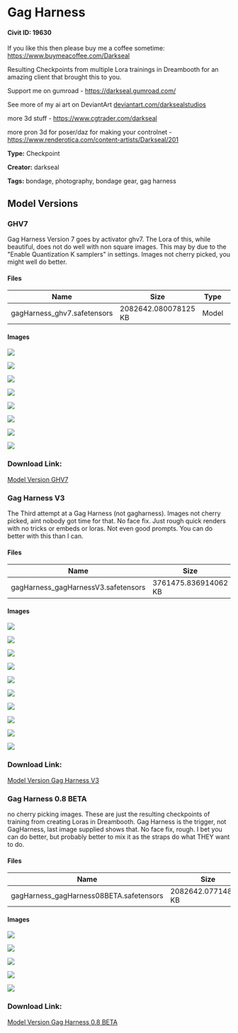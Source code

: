 # Gag Harness

#### Civit ID: 19630

<p>If you like this then please buy me a coffee sometime: <a target="_blank" rel="ugc" href="https://www.buymeacoffee.com/Darkseal">https://www.buymeacoffee.com/Darkseal</a> </p><p>Resulting Checkpoints from multiple Lora trainings in Dreambooth for an amazing client that brought this to you. </p><p>Support me on gumroad - <a target="_blank" rel="ugc" href="https://darkseal.gumroad.com/">https://darkseal.gumroad.com/</a></p><p>See more of my ai art on DeviantArt <a target="_blank" rel="ugc" href="http://deviantart.com/darksealstudios">deviantart.com/darksealstudios</a></p><p>more 3d stuff - <a target="_blank" rel="ugc" href="https://www.cgtrader.com/darkseal">https://www.cgtrader.com/darkseal</a></p><p>more pron 3d for poser/daz for making your controlnet - <a target="_blank" rel="ugc" href="https://www.renderotica.com/content-artists/Darkseal/201">https://www.renderotica.com/content-artists/Darkseal/201</a></p>

**Type:** Checkpoint

**Creator:** darkseal

**Tags:** bondage, photography, bondage gear, gag harness

## Model Versions

### GHV7

<p>Gag Harness Version 7 goes by activator ghv7. The Lora of this, while beautiful, does not do well with non square images. This may by due to the "Enable Quantization K samplers" in settings. Images not cherry picked, you might well do better. </p>

#### Files

| Name | Size | Type | Format | Download Url | AutoV1 | AutoV2 | SHA256 | CRC32 | BLAKE3 |
| --- | --- | --- | --- | --- | --- | --- | --- | --- | --- |
| gagHarness_ghv7.safetensors | 2082642.080078125 KB | Model | SafeTensor | https://civitai.com/api/download/models/23319 | 535BE01E | 7C8FF29A7A | 7C8FF29A7ACC4CAE023651D03DE6A21BF0123E4E324D885A2D4F91FF4C7FA052 | 4C34DE1E | DD9282F3E38A41301EC3AC78553761FAF66F11964A1E7AE971C1B18335379E09 |

#### Images

<p><img src="https://image.civitai.com/xG1nkqKTMzGDvpLrqFT7WA/fcb25c90-f20a-4e3c-4576-5dec9f606d00/width=450/253306.jpeg" /></p>

<p><img src="https://image.civitai.com/xG1nkqKTMzGDvpLrqFT7WA/373a6e83-7054-4c35-62a5-1c1a739af200/width=450/252950.jpeg" /></p>

<p><img src="https://image.civitai.com/xG1nkqKTMzGDvpLrqFT7WA/f2070def-e0b9-40be-1ca9-dfc9ef300b00/width=450/252949.jpeg" /></p>

<p><img src="https://image.civitai.com/xG1nkqKTMzGDvpLrqFT7WA/d9c00c34-40d1-4f38-c6da-960a7697a300/width=450/252948.jpeg" /></p>

<p><img src="https://image.civitai.com/xG1nkqKTMzGDvpLrqFT7WA/5a7b895a-ff89-4fd4-a7b1-e0be3c0cff00/width=450/252947.jpeg" /></p>

<p><img src="https://image.civitai.com/xG1nkqKTMzGDvpLrqFT7WA/ce58d105-9d67-4572-3a8d-fb3fb7036b00/width=450/252946.jpeg" /></p>

<p><img src="https://image.civitai.com/xG1nkqKTMzGDvpLrqFT7WA/6bef31b0-928d-482b-48c3-f47d7ff75d00/width=450/252945.jpeg" /></p>

<p><img src="https://image.civitai.com/xG1nkqKTMzGDvpLrqFT7WA/4709e9f1-face-41fd-e3da-fe9afa1bc600/width=450/252944.jpeg" /></p>

### Download Link:

[Model Version GHV7](https://civitai.com/api/download/models/23319)

### Gag Harness V3

<p>The Third attempt at a Gag Harness (not gagharness). Images not cherry picked, aint nobody got time for that. No face fix. Just rough quick renders with no tricks or embeds or loras. Not even good prompts. You can do better with this than I can.</p>

#### Files

| Name | Size | Type | Format | Download Url | AutoV1 | AutoV2 | SHA256 | CRC32 | BLAKE3 |
| --- | --- | --- | --- | --- | --- | --- | --- | --- | --- |
| gagHarness_gagHarnessV3.safetensors | 3761475.836914062 KB | Model | SafeTensor | https://civitai.com/api/download/models/23314 | F19BBCA8 | 2E4DC02C3F | 2E4DC02C3FDA06CA871A8B76EEA9C6B66574A82E389AC0A04B8FE5B0EB1A6F39 | 2A863C0F | C06677A897545C9FD604281DB30E6D11F325E549D8C715DA3943081AFFDB8C43 |

#### Images

<p><img src="https://image.civitai.com/xG1nkqKTMzGDvpLrqFT7WA/0fb5b85d-f5dd-4d2d-6c4d-ef4ddd5e5000/width=450/252892.jpeg" /></p>

<p><img src="https://image.civitai.com/xG1nkqKTMzGDvpLrqFT7WA/7ab1daf0-22e1-477c-55e3-975da62b5c00/width=450/252891.jpeg" /></p>

<p><img src="https://image.civitai.com/xG1nkqKTMzGDvpLrqFT7WA/f99153be-e885-4983-dee3-a371d2218300/width=450/252890.jpeg" /></p>

<p><img src="https://image.civitai.com/xG1nkqKTMzGDvpLrqFT7WA/b4da06ae-a615-40af-330a-c0072b709e00/width=450/252889.jpeg" /></p>

<p><img src="https://image.civitai.com/xG1nkqKTMzGDvpLrqFT7WA/c8312abf-691d-4646-488d-d982b2e4b900/width=450/252888.jpeg" /></p>

<p><img src="https://image.civitai.com/xG1nkqKTMzGDvpLrqFT7WA/226e723a-5c52-44a4-cb75-16e75fc19700/width=450/252887.jpeg" /></p>

<p><img src="https://image.civitai.com/xG1nkqKTMzGDvpLrqFT7WA/c66cf4db-c7e8-48b4-2772-e3b51d90b200/width=450/252886.jpeg" /></p>

<p><img src="https://image.civitai.com/xG1nkqKTMzGDvpLrqFT7WA/5463c51c-23b8-4a9c-358f-6e449dac9a00/width=450/252885.jpeg" /></p>

<p><img src="https://image.civitai.com/xG1nkqKTMzGDvpLrqFT7WA/f7cb08eb-08f3-490d-662b-2d8f12152500/width=450/252884.jpeg" /></p>

<p><img src="https://image.civitai.com/xG1nkqKTMzGDvpLrqFT7WA/b275a312-6e2d-4be0-5ecc-8a69b41a8400/width=450/252883.jpeg" /></p>

### Download Link:

[Model Version Gag Harness V3](https://civitai.com/api/download/models/23314)

### Gag Harness 0.8 BETA

<p>no cherry picking images. These are just the resulting checkpoints of training from creating Loras in Dreambooth. Gag Harness is the trigger, not GagHarness, last image supplied shows that. No face fix, rough. I bet you can do better, but probably better to mix it as the straps do what THEY want to do.</p>

#### Files

| Name | Size | Type | Format | Download Url | AutoV1 | AutoV2 | SHA256 | CRC32 | BLAKE3 |
| --- | --- | --- | --- | --- | --- | --- | --- | --- | --- |
| gagHarness_gagHarness08BETA.safetensors | 2082642.077148438 KB | Model | SafeTensor | https://civitai.com/api/download/models/23303 | 270A0681 | 99B8625F06 | 99B8625F066329709763F6C6924A68FC14ABD283AFD800C0E409281F4CDD64D3 | 2D3F96E1 | BFE3675E92CD9CF40764B7C7BAAAA40C3D67072E99D38533C5CAA8CBAE3DCF1E |

#### Images

<p><img src="https://image.civitai.com/xG1nkqKTMzGDvpLrqFT7WA/b49f2870-0bd8-4e2b-b7da-915e8da02400/width=450/252700.jpeg" /></p>

<p><img src="https://image.civitai.com/xG1nkqKTMzGDvpLrqFT7WA/44d00be8-b68b-475a-ddf2-ada2595af500/width=450/252704.jpeg" /></p>

<p><img src="https://image.civitai.com/xG1nkqKTMzGDvpLrqFT7WA/3731a9c7-da6c-4ecc-76e5-63caa35c5100/width=450/252703.jpeg" /></p>

<p><img src="https://image.civitai.com/xG1nkqKTMzGDvpLrqFT7WA/692a468a-e306-499a-37de-151f3d038800/width=450/252702.jpeg" /></p>

<p><img src="https://image.civitai.com/xG1nkqKTMzGDvpLrqFT7WA/f5799fcb-d0a3-409b-216d-68a2f6cd8600/width=450/252701.jpeg" /></p>

### Download Link:

[Model Version Gag Harness 0.8 BETA](https://civitai.com/api/download/models/23303)

